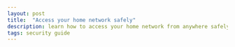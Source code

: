 ```yaml
---
layout: post
title:  "Access your home network safely"
description: learn how to access your home network from anywhere safely
tags: security guide
---
```


